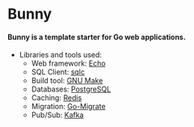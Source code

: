 # Bunny

#### Bunny is a template starter for Go web applications.

- Libraries and tools used:
  - Web framework: [Echo](https://echo.labstack.com/)
  - SQL Client: [sqlc](https://github.com/sqlc-dev/sqlc)
  - Build tool: [GNU Make](https://www.gnu.org/software/make/manual/make.html#Rule-Introduction)
  - Databases: [PostgreSQL](https://github.com/sqlc-dev/sqlc)
  - Caching: [Redis](https://redis.io/)
  - Migration: [Go-Migrate](https://github.com/golang-migrate/migrate/tree/master)
  - Pub/Sub: [Kafka](https://kafka.apache.org/)
